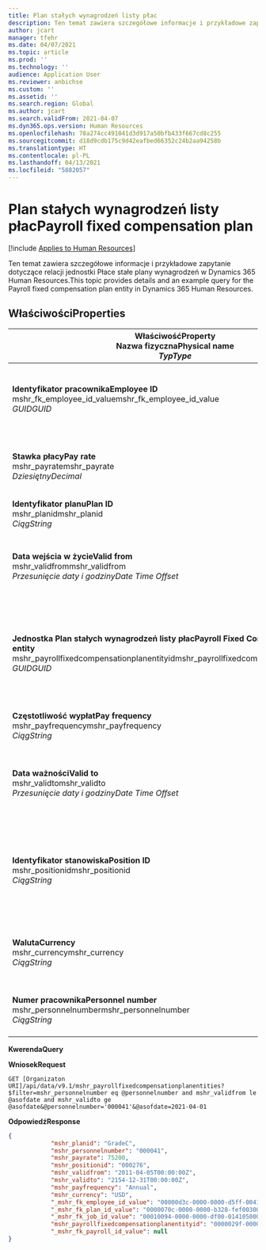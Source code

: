 ```yaml
---
title: Plan stałych wynagrodzeń listy płac
description: Ten temat zawiera szczegółowe informacje i przykładowe zapytanie dotyczące relacji jednostki Płace stałe plany wynagrodzeń w Dynamics 365 Human Resources.
author: jcart
manager: tfehr
ms.date: 04/07/2021
ms.topic: article
ms.prod: ''
ms.technology: ''
audience: Application User
ms.reviewer: anbichse
ms.custom: ''
ms.assetid: ''
ms.search.region: Global
ms.author: jcart
ms.search.validFrom: 2021-04-07
ms.dyn365.ops.version: Human Resources
ms.openlocfilehash: 78a274cc491041d3d917a50bfb433f667cd8c255
ms.sourcegitcommit: d18d9cdb175c9d42eafbed66352c24b2aa94258b
ms.translationtype: HT
ms.contentlocale: pl-PL
ms.lasthandoff: 04/13/2021
ms.locfileid: "5882057"
---
```

# <a name="payroll-fixed-compensation-plan"></a><span data-ttu-id="0aef0-103">Plan stałych wynagrodzeń listy płac</span><span class="sxs-lookup"><span data-stu-id="0aef0-103">Payroll fixed compensation plan</span></span>

[!include [Applies to Human Resources](../includes/applies-to-hr.md)]

<span data-ttu-id="0aef0-104">Ten temat zawiera szczegółowe informacje i przykładowe zapytanie dotyczące relacji jednostki Płace stałe plany wynagrodzeń w Dynamics 365 Human Resources.</span><span class="sxs-lookup"><span data-stu-id="0aef0-104">This topic provides details and an example query for the Payroll fixed compensation plan entity in Dynamics 365 Human Resources.</span></span>

## <a name="properties"></a><span data-ttu-id="0aef0-105">Właściwości</span><span class="sxs-lookup"><span data-stu-id="0aef0-105">Properties</span></span>

| <span data-ttu-id="0aef0-106">Właściwość</span><span class="sxs-lookup"><span data-stu-id="0aef0-106">Property</span></span><br><span data-ttu-id="0aef0-107">**Nazwa fizyczna**</span><span class="sxs-lookup"><span data-stu-id="0aef0-107">**Physical name**</span></span><br><span data-ttu-id="0aef0-108">**_Typ_**</span><span class="sxs-lookup"><span data-stu-id="0aef0-108">**_Type_**</span></span> | <span data-ttu-id="0aef0-109">Użycie</span><span class="sxs-lookup"><span data-stu-id="0aef0-109">Use</span></span> | <span data-ttu-id="0aef0-110">opis</span><span class="sxs-lookup"><span data-stu-id="0aef0-110">Description</span></span> |
| --- | --- | --- |
| <span data-ttu-id="0aef0-111">**Identyfikator pracownika**</span><span class="sxs-lookup"><span data-stu-id="0aef0-111">**Employee ID**</span></span><br><span data-ttu-id="0aef0-112">mshr_fk_employee_id_value</span><span class="sxs-lookup"><span data-stu-id="0aef0-112">mshr_fk_employee_id_value</span></span><br><span data-ttu-id="0aef0-113">*GUID*</span><span class="sxs-lookup"><span data-stu-id="0aef0-113">*GUID*</span></span> | <span data-ttu-id="0aef0-114">Tylko do odczytu</span><span class="sxs-lookup"><span data-stu-id="0aef0-114">Read-only</span></span><br><span data-ttu-id="0aef0-115">Potrzebne</span><span class="sxs-lookup"><span data-stu-id="0aef0-115">Required</span></span><br><span data-ttu-id="0aef0-116">Klucz obcy: mshr_Employee_id jednostki mshr_payrollemployeeentity</span><span class="sxs-lookup"><span data-stu-id="0aef0-116">Foreign key:mshr_Employee_id of mshr_payrollemployeeentity entity</span></span>  | <span data-ttu-id="0aef0-117">Identyfikator pracownika</span><span class="sxs-lookup"><span data-stu-id="0aef0-117">Employee ID</span></span> |
| <span data-ttu-id="0aef0-118">**Stawka płacy**</span><span class="sxs-lookup"><span data-stu-id="0aef0-118">**Pay rate**</span></span><br><span data-ttu-id="0aef0-119">mshr_payrate</span><span class="sxs-lookup"><span data-stu-id="0aef0-119">mshr_payrate</span></span><br><span data-ttu-id="0aef0-120">*Dziesiętny*</span><span class="sxs-lookup"><span data-stu-id="0aef0-120">*Decimal*</span></span> | <span data-ttu-id="0aef0-121">Tylko do odczytu</span><span class="sxs-lookup"><span data-stu-id="0aef0-121">Read-only</span></span><br><span data-ttu-id="0aef0-122">Potrzebne</span><span class="sxs-lookup"><span data-stu-id="0aef0-122">Required</span></span> | <span data-ttu-id="0aef0-123">Stawka płacy zdefiniowana w planie stałych wynagrodzeń.</span><span class="sxs-lookup"><span data-stu-id="0aef0-123">Pay rate defined in fixed compensation plan.</span></span> |
| <span data-ttu-id="0aef0-124">**Identyfikator planu**</span><span class="sxs-lookup"><span data-stu-id="0aef0-124">**Plan ID**</span></span><br><span data-ttu-id="0aef0-125">mshr_planid</span><span class="sxs-lookup"><span data-stu-id="0aef0-125">mshr_planid</span></span><br><span data-ttu-id="0aef0-126">*Ciąg*</span><span class="sxs-lookup"><span data-stu-id="0aef0-126">*String*</span></span> | <span data-ttu-id="0aef0-127">Tylko do odczytu</span><span class="sxs-lookup"><span data-stu-id="0aef0-127">Read-only</span></span><br><span data-ttu-id="0aef0-128">Potrzebne</span><span class="sxs-lookup"><span data-stu-id="0aef0-128">Required</span></span> |<span data-ttu-id="0aef0-129">Określa plan wynagrodzeń.</span><span class="sxs-lookup"><span data-stu-id="0aef0-129">Specifies the compensation plan.</span></span>  |
| <span data-ttu-id="0aef0-130">**Data wejścia w życie**</span><span class="sxs-lookup"><span data-stu-id="0aef0-130">**Valid from**</span></span><br><span data-ttu-id="0aef0-131">mshr_validfrom</span><span class="sxs-lookup"><span data-stu-id="0aef0-131">mshr_validfrom</span></span><br><span data-ttu-id="0aef0-132">*Przesunięcie daty i godziny*</span><span class="sxs-lookup"><span data-stu-id="0aef0-132">*Date Time Offset*</span></span> |  <span data-ttu-id="0aef0-133">Tylko do odczytu</span><span class="sxs-lookup"><span data-stu-id="0aef0-133">Read-only</span></span><br><span data-ttu-id="0aef0-134">Potrzebne</span><span class="sxs-lookup"><span data-stu-id="0aef0-134">Required</span></span> |<span data-ttu-id="0aef0-135">Data, od której obowiązuje stałe wynagrodzenie pracownika.</span><span class="sxs-lookup"><span data-stu-id="0aef0-135">Date the employee fixed compensation is valid from.</span></span>  |
| <span data-ttu-id="0aef0-136">**Jednostka Plan stałych wynagrodzeń listy płac**</span><span class="sxs-lookup"><span data-stu-id="0aef0-136">**Payroll Fixed Compensation Plan entity**</span></span><br><span data-ttu-id="0aef0-137">mshr_payrollfixedcompensationplanentityid</span><span class="sxs-lookup"><span data-stu-id="0aef0-137">mshr_payrollfixedcompensationplanentityid</span></span><br><span data-ttu-id="0aef0-138">*GUID*</span><span class="sxs-lookup"><span data-stu-id="0aef0-138">*GUID*</span></span> | <span data-ttu-id="0aef0-139">Potrzebne</span><span class="sxs-lookup"><span data-stu-id="0aef0-139">Required</span></span><br><span data-ttu-id="0aef0-140">Wygenerowany przez system</span><span class="sxs-lookup"><span data-stu-id="0aef0-140">Sytem generated</span></span> | <span data-ttu-id="0aef0-141">Wygenerowana przez system wartość identyfikatora GUID w celu unikatowego zidentyfikowania planu wynagrodzeń.</span><span class="sxs-lookup"><span data-stu-id="0aef0-141">A system-generated GUID value to uniquely identify the compensation plan.</span></span> |
| <span data-ttu-id="0aef0-142">**Częstotliwość wypłat**</span><span class="sxs-lookup"><span data-stu-id="0aef0-142">**Pay frequency**</span></span><br><span data-ttu-id="0aef0-143">mshr_payfrequency</span><span class="sxs-lookup"><span data-stu-id="0aef0-143">mshr_payfrequency</span></span><br><span data-ttu-id="0aef0-144">*Ciąg*</span><span class="sxs-lookup"><span data-stu-id="0aef0-144">*String*</span></span> | <span data-ttu-id="0aef0-145">Tylko do odczytu</span><span class="sxs-lookup"><span data-stu-id="0aef0-145">Read-only</span></span><br><span data-ttu-id="0aef0-146">Potrzebne</span><span class="sxs-lookup"><span data-stu-id="0aef0-146">Required</span></span> |<span data-ttu-id="0aef0-147">Częstotliwość wypłat dla pracownika.</span><span class="sxs-lookup"><span data-stu-id="0aef0-147">The frequency the employee will be paid.</span></span>  |
| <span data-ttu-id="0aef0-148">**Data ważności**</span><span class="sxs-lookup"><span data-stu-id="0aef0-148">**Valid to**</span></span><br><span data-ttu-id="0aef0-149">mshr_validto</span><span class="sxs-lookup"><span data-stu-id="0aef0-149">mshr_validto</span></span><br><span data-ttu-id="0aef0-150">*Przesunięcie daty i godziny*</span><span class="sxs-lookup"><span data-stu-id="0aef0-150">*Date Time Offset*</span></span> | <span data-ttu-id="0aef0-151">Tylko do odczytu</span><span class="sxs-lookup"><span data-stu-id="0aef0-151">Read-only</span></span> <br><span data-ttu-id="0aef0-152">Potrzebne</span><span class="sxs-lookup"><span data-stu-id="0aef0-152">Required</span></span> | <span data-ttu-id="0aef0-153">Data, do której obowiązuje stałe wynagrodzenie pracownika.</span><span class="sxs-lookup"><span data-stu-id="0aef0-153">Date the employee fixed compensation is valid to.</span></span> |
| <span data-ttu-id="0aef0-154">**Identyfikator stanowiska**</span><span class="sxs-lookup"><span data-stu-id="0aef0-154">**Position ID**</span></span><br><span data-ttu-id="0aef0-155">mshr_positionid</span><span class="sxs-lookup"><span data-stu-id="0aef0-155">mshr_positionid</span></span><br><span data-ttu-id="0aef0-156">*Ciąg*</span><span class="sxs-lookup"><span data-stu-id="0aef0-156">*String*</span></span> | <span data-ttu-id="0aef0-157">Tylko do odczytu</span><span class="sxs-lookup"><span data-stu-id="0aef0-157">Read-only</span></span> <br><span data-ttu-id="0aef0-158">Potrzebne</span><span class="sxs-lookup"><span data-stu-id="0aef0-158">Required</span></span> | <span data-ttu-id="0aef0-159">Identyfikator stanowiska powiązany z rejestracją pracownika i planu stałych wynagrodzeń.</span><span class="sxs-lookup"><span data-stu-id="0aef0-159">Postion ID associated with the employee and fixed compensation plan enrollment.</span></span> |
| <span data-ttu-id="0aef0-160">**Waluta**</span><span class="sxs-lookup"><span data-stu-id="0aef0-160">**Currency**</span></span><br><span data-ttu-id="0aef0-161">mshr_currency</span><span class="sxs-lookup"><span data-stu-id="0aef0-161">mshr_currency</span></span><br><span data-ttu-id="0aef0-162">*Ciąg*</span><span class="sxs-lookup"><span data-stu-id="0aef0-162">*String*</span></span> | <span data-ttu-id="0aef0-163">Tylko do odczytu</span><span class="sxs-lookup"><span data-stu-id="0aef0-163">Read-only</span></span> <br><span data-ttu-id="0aef0-164">Potrzebne</span><span class="sxs-lookup"><span data-stu-id="0aef0-164">Required</span></span> |<span data-ttu-id="0aef0-165">Waluta zdefiniowana dla stałego planu wynagrodzeń</span><span class="sxs-lookup"><span data-stu-id="0aef0-165">The currency defined for the fixed compensation plan</span></span>   |
| <span data-ttu-id="0aef0-166">**Numer pracownika**</span><span class="sxs-lookup"><span data-stu-id="0aef0-166">**Personnel number**</span></span><br><span data-ttu-id="0aef0-167">mshr_personnelnumber</span><span class="sxs-lookup"><span data-stu-id="0aef0-167">mshr_personnelnumber</span></span><br><span data-ttu-id="0aef0-168">*Ciąg*</span><span class="sxs-lookup"><span data-stu-id="0aef0-168">*String*</span></span> | <span data-ttu-id="0aef0-169">Tylko do odczytu</span><span class="sxs-lookup"><span data-stu-id="0aef0-169">Read-only</span></span><br><span data-ttu-id="0aef0-170">Potrzebne</span><span class="sxs-lookup"><span data-stu-id="0aef0-170">Required</span></span> |<span data-ttu-id="0aef0-171">Unikalny numer personelu pracownika.</span><span class="sxs-lookup"><span data-stu-id="0aef0-171">The employee's unique personnel number.</span></span>  |

<span data-ttu-id="0aef0-172">**Kwerenda**</span><span class="sxs-lookup"><span data-stu-id="0aef0-172">**Query**</span></span>

<span data-ttu-id="0aef0-173">**Wniosek**</span><span class="sxs-lookup"><span data-stu-id="0aef0-173">**Request**</span></span>

```http
GET [Organizaton URI]/api/data/v9.1/mshr_payrollfixedcompensationplanentities?$filter=mshr_personnelnumber eq @personnelnumber and mshr_validfrom le @asofdate and mshr_validto ge @asofdate&@personnelnumber='000041'&@asofdate=2021-04-01
```

<span data-ttu-id="0aef0-174">**Odpowiedź**</span><span class="sxs-lookup"><span data-stu-id="0aef0-174">**Response**</span></span>

```json
{
            "mshr_planid": "GradeC",
            "mshr_personnelnumber": "000041",
            "mshr_payrate": 75200,
            "mshr_positionid": "000276",
            "mshr_validfrom": "2011-04-05T00:00:00Z",
            "mshr_validto": "2154-12-31T00:00:00Z",
            "mshr_payfrequency": "Annual",
            "mshr_currency": "USD",
            "_mshr_fk_employee_id_value": "00000d3c-0000-0000-d5ff-004105000000",
            "_mshr_fk_plan_id_value": "0000070c-0000-0000-b328-fef003000000",
            "_mshr_fk_job_id_value": "00010094-0000-0000-df00-014105000000",
            "mshr_payrollfixedcompensationplanentityid": "0000029f-0000-0000-d5ff-004105000000",
            "_mshr_fk_payroll_id_value": null
}
```
